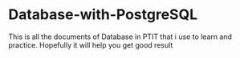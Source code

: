 # Database-with-PostgreSQL
This is all the documents of Database in PTIT that i use to learn and practice. Hopefully it will help you get good result
